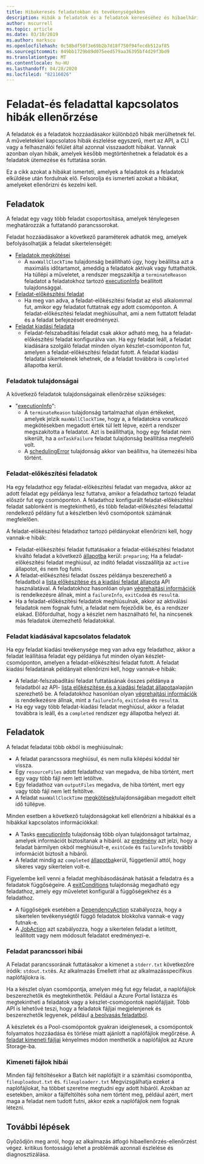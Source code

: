 ```yaml
---
title: Hibakeresés feladatokban és tevékenységekben
description: Hibák a feladatok és a feladatok kereséséhez és hibaelhárításához
author: mscurrell
ms.topic: article
ms.date: 03/10/2019
ms.author: markscu
ms.openlocfilehash: 0c58bdf50f3e69b2b7d18f750f94fecdb512af85
ms.sourcegitcommit: 849bb1729b89d075eed579aa36395bf4d29f3bd9
ms.translationtype: MT
ms.contentlocale: hu-HU
ms.lasthandoff: 04/28/2020
ms.locfileid: "82116026"
---
```

# <a name="job-and-task-error-checking"></a>Feladat-és feladattal kapcsolatos hibák ellenőrzése

A feladatok és a feladatok hozzáadásakor különböző hibák merülhetnek fel. A műveletekkel kapcsolatos hibák észlelése egyszerű, mert az API, a CLI vagy a felhasználói felület által azonnal visszaadott hibákat.  Vannak azonban olyan hibák, amelyek később megtörténhetnek a feladatok és a feladatok ütemezése és futtatása során.

Ez a cikk azokat a hibákat ismerteti, amelyek a feladatok és a feladatok elküldése után fordulnak elő. Felsorolja és ismerteti azokat a hibákat, amelyeket ellenőrizni és kezelni kell.

## <a name="jobs"></a>Feladatok

A feladat egy vagy több feladat csoportosítása, amelyek ténylegesen meghatározzák a futtatandó parancssorokat.

Feladat hozzáadásakor a következő paraméterek adhatók meg, amelyek befolyásolhatják a feladat sikertelenségét:

- [Feladatok megkötései](https://docs.microsoft.com/rest/api/batchservice/job/add#jobconstraints)
  - A `maxWallClockTime` tulajdonság beállítható úgy, hogy beállítsa azt a maximális időtartamot, ameddig a feladatok aktívak vagy futtathatók. Ha túllépi a műveletet, a rendszer megszakítja a `terminateReason` feladatot a feladatokhoz tartozó [executionInfo](https://docs.microsoft.com/rest/api/batchservice/job/get#cloudjob) beállított tulajdonsággal.
- [Feladat-előkészítési feladat](https://docs.microsoft.com/rest/api/batchservice/job/add#jobpreparationtask)
  - Ha meg van adva, a feladat-előkészítési feladat az első alkalommal fut, amikor egy feladatot futtatnak egy adott csomóponton. A feladat-előkészítési feladat meghiúsulhat, ami a nem futtatott feladat és a feladat befejezését eredményezi.
- [Feladat kiadási feladata](https://docs.microsoft.com/rest/api/batchservice/job/add#jobreleasetask)
  - Feladat-felszabadítási feladat csak akkor adható meg, ha a feladat-előkészítési feladat konfigurálva van. Ha egy feladat leáll, a feladat kiadására szolgáló feladat minden olyan készlet-csomóponton fut, amelyen a feladat-előkészítési feladat futott. A feladat kiadási feladatai sikertelenek lehetnek, de a feladat továbbra is `completed` állapotba kerül.

### <a name="job-properties"></a>Feladatok tulajdonságai

A következő feladatok tulajdonságainak ellenőrzése szükséges:

- "[executionInfo](https://docs.microsoft.com/rest/api/batchservice/job/get#jobexecutioninformation)":
  - A `terminateReason` tulajdonság tartalmazhat olyan értékeket, amelyek jelzik `maxWallClockTime`, hogy a, a feladatokra vonatkozó megkötésekben megadott érték túl lett lépve, ezért a rendszer megszakította a feladatot. Azt is beállíthatja, hogy egy feladat nem sikerült, ha a `onTaskFailure` feladat tulajdonság beállítása megfelelő volt.
  - A [schedulingError](https://docs.microsoft.com/rest/api/batchservice/job/get#jobschedulingerror) tulajdonság akkor van beállítva, ha ütemezési hiba történt.
 
### <a name="job-preparation-tasks"></a>Feladat-előkészítési feladatok

Ha egy feladathoz egy feladat-előkészítési feladat van megadva, akkor az adott feladat egy példánya lesz futtatva, amikor a feladathoz tartozó feladat először fut egy csomóponton. A feladathoz konfigurált feladat-előkészítési feladat sablonként is megtekinthető, és több feladat-előkészítési feladattal rendelkező példány fut a készletben lévő csomópontok számának megfelelően.

A feladat-előkészítési feladathoz tartozó példányokat ellenőrizni kell, hogy vannak-e hibák:
- Feladat-előkészítési feladat futtatásakor a feladat-előkészítési feladatot kiváltó feladat a következő [állapotba](https://docs.microsoft.com/rest/api/batchservice/task/get#taskstate) kerül: `preparing`; Ha a feladat-előkészítési feladat meghiúsul, az indító feladat visszaállítja az `active` állapotot, és nem fog futni.  
- A feladat-előkészítési feladat összes példánya beszerezhető a feladatból a [lista előkészítése és a kiadási feladat állapota](https://docs.microsoft.com/rest/api/batchservice/job/listpreparationandreleasetaskstatus) API használatával. A feladatokhoz hasonlóan olyan [végrehajtási információk](https://docs.microsoft.com/rest/api/batchservice/job/listpreparationandreleasetaskstatus#jobpreparationandreleasetaskexecutioninformation) is rendelkezésre állnak, mint a `failureInfo`, `exitCode`a és `result`a.
- Ha a feladat-előkészítési feladatok meghiúsulnak, akkor az aktiválási feladatok nem fognak futni, a feladat nem fejeződik be, és a rendszer elakad. Előfordulhat, hogy a készlet nem használható fel, ha nincsenek más feladatok ütemezhető feladatokkal.

### <a name="job-release-tasks"></a>Feladat kiadásával kapcsolatos feladatok

Ha egy feladat kiadási tevékenysége meg van adva egy feladathoz, akkor a feladat leállítása feladat egy példánya fut minden olyan készlet-csomóponton, amelyen a feladat-előkészítési feladat futott.  A feladat kiadási feladatának példányait ellenőrizni kell, hogy vannak-e hibák:
- A feladat-felszabadítási feladat futtatásának összes példánya a feladatból az API- [lista előkészítése és a kiadási feladat állapota](https://docs.microsoft.com/rest/api/batchservice/job/listpreparationandreleasetaskstatus)alapján szerezhető be. A feladatokhoz hasonlóan olyan [végrehajtási információk](https://docs.microsoft.com/rest/api/batchservice/job/listpreparationandreleasetaskstatus#jobpreparationandreleasetaskexecutioninformation) is rendelkezésre állnak, mint a `failureInfo`, `exitCode`a és `result`a.
- Ha egy vagy több feladat-kiadási feladat meghiúsul, akkor a feladat továbbra is leáll, és a `completed` rendszer egy állapotba helyezi át.

## <a name="tasks"></a>Feladatok

A feladat feladatai több okból is meghiúsulnak:

- A feladat parancssora meghiúsul, és nem nulla kilépési kóddal tér vissza.
- Egy `resourceFiles` adott feladathoz van megadva, de hiba történt, mert egy vagy több fájl nem lett letöltve.
- Egy feladathoz van `outputFiles` megadva, de hiba történt, mert egy vagy több fájl nem lett feltöltve.
- A feladat `maxWallClockTime` [megkötések](https://docs.microsoft.com/rest/api/batchservice/task/add#taskconstraints)tulajdonságában megadott eltelt idő túllépve.

Minden esetben a következő tulajdonságokat kell ellenőrizni a hibákkal és a hibákkal kapcsolatos információkkal:
- A Tasks [executionInfo](https://docs.microsoft.com/rest/api/batchservice/task/get#taskexecutioninformation) tulajdonság több olyan tulajdonságot tartalmaz, amelyek információt biztosítanak a hibáról. az [eredmény](https://docs.microsoft.com/rest/api/batchservice/task/get#taskexecutionresult) azt jelzi, hogy a feladat bármilyen okból meghiúsult-e, `exitCode` és `failureInfo` további információt biztosít a hibáról.
- A feladat mindig az `completed` [állapotba](https://docs.microsoft.com/rest/api/batchservice/task/get#taskstate)kerül, függetlenül attól, hogy sikeres vagy sikertelen volt-e.

Figyelembe kell venni a feladat meghibásodásának hatását a feladatra és a feladatok függőségeire.  A [exitConditions](https://docs.microsoft.com/rest/api/batchservice/task/add#exitconditions) tulajdonság megadható egy feladathoz, amely egy műveletet konfigurál a függőségekhez és a feladathoz.
- A függőségek esetében a [DependencyAction](https://docs.microsoft.com/rest/api/batchservice/task/add#dependencyaction) szabályozza, hogy a sikertelen tevékenységtől függő feladatok blokkolva vannak-e vagy futnak-e.
- A [JobAction](https://docs.microsoft.com/rest/api/batchservice/task/add#jobaction) azt szabályozza, hogy a sikertelen feladat a letiltott, leállított vagy nem módosult feladatot eredményezi-e.

### <a name="task-command-line-failures"></a>Feladat parancssori hibái

A Feladat parancssorának futtatásakor a kimenet a `stderr.txt` következőre íródik: `stdout.txt`és. Az alkalmazás Emellett írhat az alkalmazásspecifikus naplófájlokra is.

Ha a készlet olyan csomópontja, amelyen még fut egy feladat, a naplófájlok beszerezhetők és megtekinthetők. Például a Azure Portal listázza és megtekintheti a feladatok vagy a készlet-csomópontok naplófájljait. Több API is lehetővé teszi, hogy a feladatok fájljai megjelenjenek és beszerezhetők legyenek, például [a beolvasás feladatból](https://docs.microsoft.com/rest/api/batchservice/file/getfromtask).

A készletek és a Pool-csomópontok gyakran ideiglenesek, a csomópontok folyamatos hozzáadása és törlése miatt ajánlott a naplófájlok megőrzése. A [feladat kimeneti fájljai](https://docs.microsoft.com/azure/batch/batch-task-output-files) kényelmes módon menthetők a naplófájlok az Azure Storage-ba.

### <a name="output-file-failures"></a>Kimeneti fájlok hibái
Minden fájl feltöltésekor a Batch két naplófájlt ír a számítási csomópontba, `fileuploadout.txt` és. `fileuploaderr.txt` Megvizsgálhatja ezeket a naplófájlokat, ha többet szeretne megtudni egy adott hibáról. Azokban az esetekben, amikor a fájlfeltöltés soha nem történt meg, például azért, mert maga a feladat nem tudott futni, akkor ezek a naplófájlok nem fognak létezni.  

## <a name="next-steps"></a>További lépések

Győződjön meg arról, hogy az alkalmazás átfogó hibaellenőrzés-ellenőrzést végez. kritikus fontosságú lehet a problémák azonnali észlelése és diagnosztizálása.
